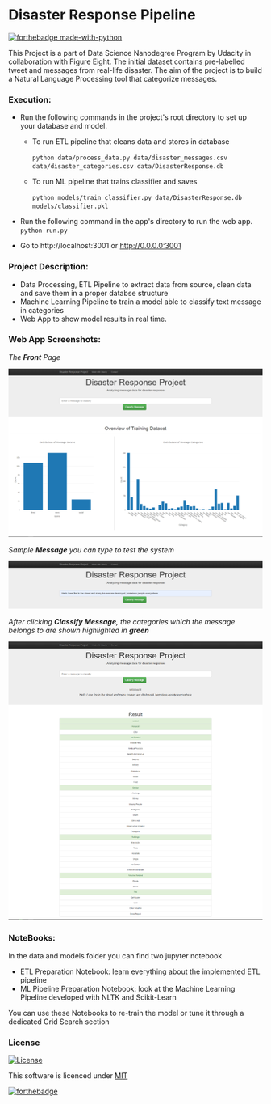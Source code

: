 # Disaster Response Pipeline

[![forthebadge made-with-python](http://ForTheBadge.com/images/badges/made-with-python.svg)](https://www.python.org/)

This Project is a part of Data Science Nanodegree Program by Udacity in collaboration with Figure Eight. The initial dataset contains pre-labelled tweet and messages from real-life disaster. The aim of the project is to build a Natural Language Processing tool that categorize messages.

### Execution:

- Run the following commands in the project's root directory to set up your database and model.

    - To run ETL pipeline that cleans data and stores in database
	
        `python data/process_data.py data/disaster_messages.csv data/disaster_categories.csv data/DisasterResponse.db`
		
    - To run ML pipeline that trains classifier and saves
	
        `python models/train_classifier.py data/DisasterResponse.db models/classifier.pkl`

- Run the following command in the app's directory to run the web app.
    `python run.py`

- Go to http://localhost:3001 or http://0.0.0.0:3001


### Project Description:

- Data Processing, ETL Pipeline to extract data from source, clean data and save them in a proper databse structure
- Machine Learning Pipeline to train a model able to classify text message in categories
- Web App to show model results in real time.


### Web App Screenshots:

*The **Front** Page*

![](https://github.com/s0umitra/Disaster-Response-Pipeline/blob/master/screenshots/sample_master_full.jpg)

*Sample **Message** you can type to test the system*

![](https://github.com/s0umitra/Disaster-Response-Pipeline/blob/master/screenshots/sample_input.png)

*After clicking **Classify Message**, the categories which the message belongs to are shown highlighted in **green***

![](https://github.com/s0umitra/Disaster-Response-Pipeline/blob/master/screenshots/sample_go_full.jpg)


### NoteBooks:

In the data and models folder you can find two jupyter notebook

- ETL Preparation Notebook: learn everything about the implemented ETL pipeline
- ML Pipeline Preparation Notebook: look at the Machine Learning Pipeline developed with NLTK and Scikit-Learn

You can use these Notebooks to re-train the model or tune it through a dedicated Grid Search section

### License

[![License](http://img.shields.io/:license-mit-blue.svg?style=flat-square)](https://github.com/s0umitra/Disaster-Response-Pipeline/blob/master/LICENSE)

This software is licenced under [MIT](https://github.com/s0umitra/Disaster-Response-Pipeline/blob/master/LICENSE)

[![forthebadge](https://forthebadge.com/images/badges/built-with-love.svg)](https://forthebadge.com)
